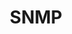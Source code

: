 ---
layout: tag-list
type: tag
title: SNMP
slug: SNMP
category: HTB
sidebar: false
description: >
    El Protocolo simple de administración de red o SNMP es un protocolo de la capa de aplicación que facilita el intercambio de información de administración entre dispositivos de red. 
---
